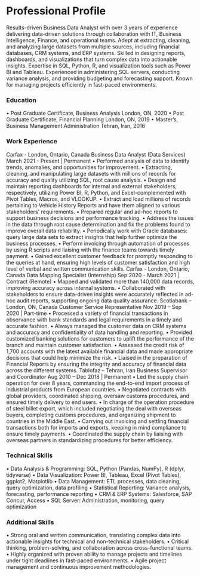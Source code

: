 # Professional Profile
Results-driven Business Data Analyst with over 3 years of experience delivering data-driven solutions through collaboration with IT, Business Intelligence, Finance, and operational teams. Adept at extracting, cleaning, and analyzing large datasets from multiple sources, including financial databases, CRM systems, and ERP systems. Skilled in designing reports, dashboards, and visualizations that turn complex data into actionable insights. Expertise in SQL, Python, R, and visualization tools such as Power BI and Tableau. Experienced in administering SQL servers, conducting variance analysis, and providing budgeting and forecasting support. Known for managing projects efficiently in fast-paced environments.

### Education
•	Post Graduate Certificate, Business Analysis				       London, ON, 2020
•	Post Graduate Certificate, Financial Planning				       London, ON, 2019
•	Master’s, Business Management Administration				        Tehran, Iran, 2016

### Work Experience
Carfax - London, Ontario, Canada
Business Data Analyst (Data Services)				             March 2021 - Present | Permanent
•	Performed analysis of data to identify trends, anomalies, and opportunities for improvement.
•	Extracting, cleaning, and manipulating large datasets with millions of records for accuracy and quality utilizing SQL, root cause analysis.
•	Design and maintain reporting dashboards for internal and external stakeholders, respectively, utilizing Power BI, R, Python, and Excel-complemented with Pivot Tables, Macros, and VLOOKUP.
•	Extract and load millions of records pertaining to Vehicle History Reports and have them aligned to various stakeholders' requirements. 
•	Prepared regular and ad-hoc reports to support business decisions and performance tracking.
•	Address the issues in the data through root cause determination and fix the problems found to improve overall data reliability. 
•	Periodically work with Oracle databases: query large data sets to extract insights that help further optimize the business processes.
•	Perform invoicing through automation of processes by using R scripts and liaising with the finance teams towards timely payment.
•	Gained excellent customer feedback for promptly responding to the queries at hand, ensuring high levels of customer satisfaction and high level of verbal and written communication skills.
Carfax - London, Ontario, Canada
Data Mapping Specialist (Internship)			           Sep 2020 - March 2021 | Contract (Remote)
•	Mapped and validated more than 140,000 data records, improving accuracy across internal systems.
•	Collaborated with stakeholders to ensure data-driven insights were accurately reflected in ad-hoc audit reports, supporting ongoing data quality assurance.
Scotiabank – London, ON, Canada
Customer Service Representative					              Nov 2019 – Sep 2020 | Part-time
•	Processed a variety of financial transactions in observance with bank standards and legal requirements in a timely and accurate fashion.
•	Always managed the customer data on CRM systems and accuracy and confidentiality of data handling and reporting.
•	Provided customized banking solutions for customers to uplift the performance of the branch and maintain customer satisfaction.
•	Assessed the credit risk of 1,700 accounts with the latest available financial data and made appropriate decisions that could help minimize the risk.
•	Liaised in the preparation of Financial Reports by ensuring the integrity and accuracy of financial data across the different systems.
Tablofaz – Tehran, Iran
Business Supervisor and Coordinator				              Aug 2010 – Dec 2018 | Permanent
•	Led the supply chain operation for over 8 years, commanding the end-to-end import process of industrial products from European countries.
•	Negotiated contracts with global providers, coordinated shipping, oversaw customs procedures, and ensured timely delivery to end users.
•	In charge of the operation procedure of steel billet export, which included negotiating the deal with overseas buyers, completing customs procedures, and organizing shipment to countries in the Middle East.
•	Carrying out invoicing and settling financial transactions both for imports and exports, keeping in mind compliance to ensure timely payments.
•	Coordinated the supply chain by liaising with overseas partners in standardizing procedures for better efficiency.

### Technical Skills
•	Data Analysis & Programming: SQL, Python (Pandas, NumPy), R (dplyr, tidyverse)
•	Data Visualization: Power BI, Tableau, Excel (Pivot Tables), ggplot2, Matplotlib
•	Data Management: ETL processes, data cleaning, query optimization, data profiling
•	Statistical Reporting: Variance analysis, forecasting, performance reporting
•	CRM & ERP Systems: Salesforce, SAP Concur, Access
•	SQL Server: Administration, monitoring, query optimization

### Additional Skills
•	Strong oral and written communication, translating complex data into actionable insights for technical and non-technical stakeholders.
•	Critical thinking, problem-solving, and collaboration across cross-functional teams.
•	Highly organized with proven ability to manage projects and timelines under tight deadlines in fast-paced environments.
•	Agile project management and continuous improvement methodologies.






